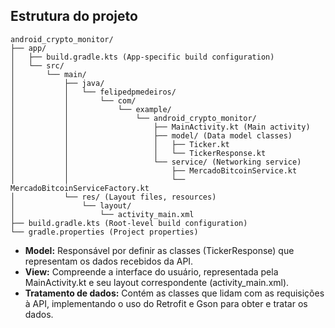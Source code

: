 ## Estrutura do projeto
```
android_crypto_monitor/
├── app/
│   ├── build.gradle.kts (App-specific build configuration)
│   └── src/
│       └── main/
│           ├── java/
│           │   └── felipedpmedeiros/
│           │       └── com/
│           │           └── example/
│           │               └── android_crypto_monitor/
│           │                   ├── MainActivity.kt (Main activity)
│           │                   ├── model/ (Data model classes)
│           │                   │   ├── Ticker.kt
│           │                   │   └── TickerResponse.kt
│           │                   └── service/ (Networking service)
│           │                       ├── MercadoBitcoinService.kt
│           │                       └── MercadoBitcoinServiceFactory.kt
│           └── res/ (Layout files, resources)
│               └── layout/
│                   └── activity_main.xml
├── build.gradle.kts (Root-level build configuration)
└── gradle.properties (Project properties)
```
*   **Model:** Responsável por definir as classes (TickerResponse) que representam os dados recebidos da API.
*   **View:** Compreende a interface do usuário, representada pela MainActivity.kt e seu layout correspondente (activity_main.xml).
*   **Tratamento de dados:** Contém as classes que lidam com as requisições à API, implementando o uso do Retrofit e Gson para obter e tratar os dados.
